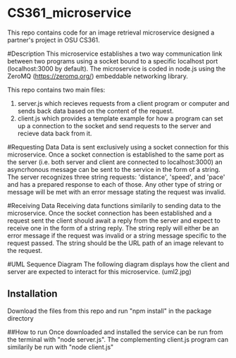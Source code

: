 # CS361_microservice
This repo contains code for an image retrieval microservice designed a partner's project in OSU CS361.

#Description
This microservice establishes a two way communication link between two programs using a socket bound to a specific localhost port (localhost:3000 by default). The microservice is coded in node.js using the ZeroMQ (https://zeromq.org/) embeddable networking library. 

This repo contains two main files:
1. server.js which recieves requests from a client program or computer and sends back data based on the content of the request. 
2. client.js which provides a template example for how a program can set up a connection to the socket and send requests to the server and recieve data back from it. 

#Requesting Data
Data is sent exclusively using a socket connection for this microservice. Once a socket connection is established to the same port as the server (i.e. both server and client are connected to localhost:3000) an asyncrhonous message can be sent to the service in the form of a string. The server recognizes three string requests: 'distance', 'speed', and 'pace' and has a prepared response to each of those. Any other type of string or message will be met with an error message stating the request was invalid. 

#Receiving Data
Receiving data functions similarily to sending data to the microservice. Once the socket connection has been established and a request sent the client should await a reply from the server and expect to receive one in the form of a string reply. The string reply will either be an error message if the request was invalid or a string message specific to the request passed. The string should be the URL path of an image relevant to the request. 

#UML Sequence Diagram
The following diagram displays how the client and server are expected to interact for this microservice. 
(uml2.jpg)

## Installation
Download the files from this repo and run "npm install" in the package directory 

##How to run
Once downloaded and installed the service can be run from the terminal with "node server.js". The complementing client.js program can similarily be run with "node client.js"  
